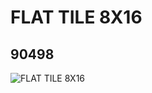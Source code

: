 # FLAT TILE 8X16
## 90498
![FLAT TILE 8X16](https://lc-www-live-s.legocdn.com/media/bricks/5/2/4596898.jpg)
